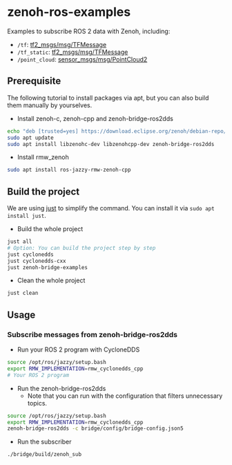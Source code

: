 # zenoh-ros-examples

Examples to subscribe ROS 2 data with Zenoh, including:

* `/tf`: [tf2_msgs/msg/TFMessage](https://github.com/ros2/geometry2/blob/rolling/tf2_msgs/msg/TFMessage.msg)
* `/tf_static`: [tf2_msgs/msg/TFMessage](https://github.com/ros2/geometry2/blob/rolling/tf2_msgs/msg/TFMessage.msg)
* `/point_cloud`: [sensor_msgs/msg/PointCloud2](https://github.com/ros2/common_interfaces/blob/rolling/sensor_msgs/msg/PointCloud2.msg)

## Prerequisite

The following tutorial to install packages via apt, but you can also build them manually by yourselves.

* Install zenoh-c, zenoh-cpp and zenoh-bridge-ros2dds

```bash
echo "deb [trusted=yes] https://download.eclipse.org/zenoh/debian-repo/ /" | sudo tee -a /etc/apt/sources.list > /dev/null
sudo apt update
sudo apt install libzenohc-dev libzenohcpp-dev zenoh-bridge-ros2dds
```

* Install rmw_zenoh

```bash
sudo apt install ros-jazzy-rmw-zenoh-cpp
```

## Build the project

We are using [just](https://github.com/casey/just) to simplify the command.
You can install it via `sudo apt install just`.

* Build the whole project

```bash
just all
# Option: You can build the project step by step
just cyclonedds
just cyclonedds-cxx
just zenoh-bridge-examples
```

* Clean the whole project

```bash
just clean
```

## Usage

### Subscribe messages from zenoh-bridge-ros2dds

* Run your ROS 2 program with CycloneDDS

```bash
source /opt/ros/jazzy/setup.bash
export RMW_IMPLEMENTATION=rmw_cyclonedds_cpp
# Your ROS 2 program
```

* Run the zenoh-bridge-ros2dds
  * Note that you can run with the configuration that filters unnecessary topics.

```bash
source /opt/ros/jazzy/setup.bash
export RMW_IMPLEMENTATION=rmw_cyclonedds_cpp
zenoh-bridge-ros2dds -c bridge/config/bridge-config.json5
```

* Run the subscriber

```bash
./bridge/build/zenoh_sub
```
